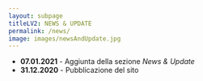 ```yaml
---
layout: subpage
titleLV2: NEWS & UPDATE
permalink: /news/
image: images/newsAndUpdate.jpg
---
```


* **07.01.2021** - Aggiunta della sezione *News & Update*
* **31.12.2020** - Pubblicazione del sito
